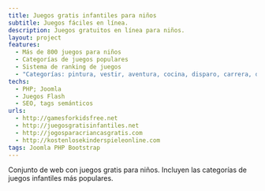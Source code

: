 ```yaml
---
title: Juegos gratis infantiles para niños
subtitle: Juegos fáciles en línea.
description: Juegos gratuitos en línea para niños.
layout: project
features:
  - Más de 800 juegos para niños
  - Categorías de juegos populares
  - Sistema de ranking de juegos
  - "Categorías: pintura, vestir, aventura, cocina, disparo, carrera, deporte, maquillaje, barbies."
techs:
  - PHP; Joomla
  - Juegos Flash
  - SEO, tags semánticos
urls:
  - http://gamesforkidsfree.net
  - http://juegosgratisinfantiles.net
  - http://jogosparacriancasgratis.com
  - http://kostenlosekinderspieleonline.com
tags: Joomla PHP Bootstrap
---
```


Conjunto de web con juegos gratis para niños. Incluyen las categorías de juegos infantiles más populares.


